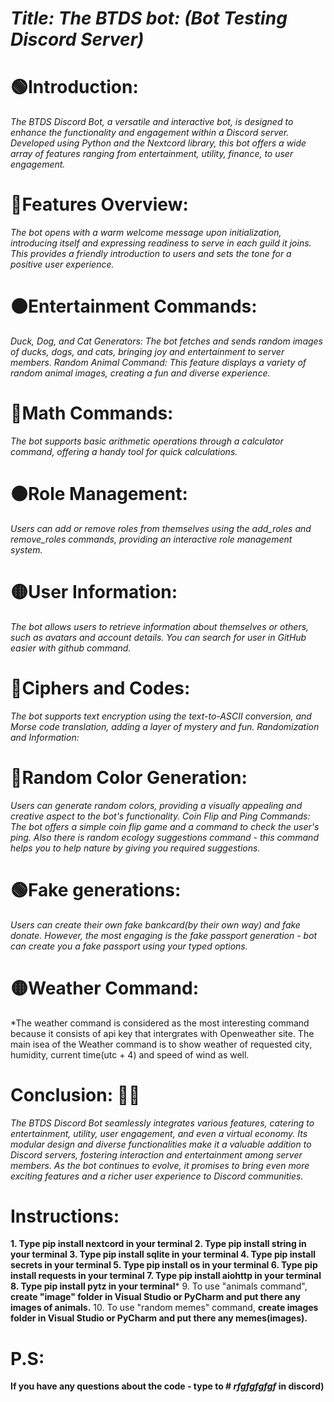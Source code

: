 # *Title: **The BTDS bot**: (Bot Testing Discord Server)*

# 🟢Introduction:
*The BTDS Discord Bot, a versatile and interactive bot, is designed to enhance the functionality and engagement within a Discord server. Developed using Python and the Nextcord library, this bot offers a wide array of features ranging from entertainment, utility, finance, to user engagement.*

# 🔴Features Overview:
*The bot opens with a warm welcome message upon initialization, introducing itself and expressing readiness to serve in each guild it joins. This provides a friendly introduction to users and sets the tone for a positive user experience.*

# ⚫Entertainment Commands:
*Duck, Dog, and Cat Generators: The bot fetches and sends random images of ducks, dogs, and cats, bringing joy and entertainment to server members.
Random Animal Command: This feature displays a variety of random animal images, creating a fun and diverse experience.*

# 🔵Math Commands: 
*The bot supports basic arithmetic operations through a calculator command, offering a handy tool for quick calculations.*

# 🟠Role Management:
*Users can add or remove roles from themselves using the add_roles and remove_roles commands, providing an interactive role management system.*


# 🟡User Information: 
*The bot allows users to retrieve information about themselves or others, such as avatars and account details. You can search for user in GitHub easier with github command.*


# 🔴Ciphers and Codes: 
*The bot supports text encryption using the text-to-ASCII conversion, and Morse code translation, adding a layer of mystery and fun.
Randomization and Information:*

# 🔵Random Color Generation: 
*Users can generate random colors, providing a visually appealing and creative aspect to the bot's functionality.
Coin Flip and Ping Commands: The bot offers a simple coin flip game and a command to check the user's ping.
Also there is random ecology suggestions command - this command helps you to help nature by giving you required suggestions.*

# 🟢Fake generations: 
*Users can create their own fake bankcard(by their own way) and fake donate. However, the most engaging is the fake passport generation - bot can create you a fake passport using your typed options.*

# 🟡Weather Command: 
*The weather command is considered as the most interesting command because it consists of api key that intergrates with Openweather site. The main isea of the Weather command is to show weather of requested city, humidity, current time(utc + 4)
and speed of wind as well. 

# Conclusion: 🐱‍💻
*The BTDS Discord Bot seamlessly integrates various features, catering to entertainment, utility, user engagement, and even a virtual economy. Its modular design and diverse functionalities make it a valuable addition to Discord servers, fostering interaction and entertainment among server members. As the bot continues to evolve, it promises to bring even more exciting features and a richer user experience to Discord communities.*

# Instructions:
**1. Type pip install nextcord in your terminal
2. Type pip install string in your terminal
3. Type pip install sqlite in your terminal
4. Type pip install secrets in your terminal
5. Type pip install os in your terminal
6. Type pip install requests in your terminal
7. Type pip install aiohttp in your terminal
8. Type pip install pytz in your terminal***
9. To use "animals command", **create "image" folder in Visual Studio or PyCharm and put there any images of animals.**
10. To use "random memes" command, **create images folder in Visual Studio or PyCharm and put there any memes(images).**
 
 
 # P.S:
 **If you have any questions about the code - type to # ***rfgfgfgfgf*** in discord)**




